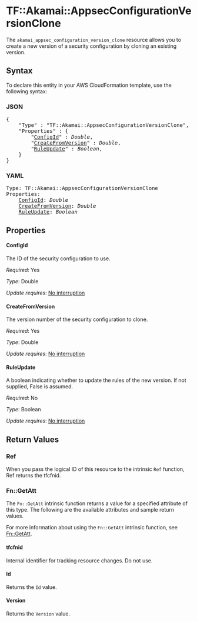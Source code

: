 # TF::Akamai::AppsecConfigurationVersionClone

The `akamai_appsec_configuration_version_clone` resource allows you to create a new version of a security configuration by cloning an existing version.

## Syntax

To declare this entity in your AWS CloudFormation template, use the following syntax:

### JSON

<pre>
{
    "Type" : "TF::Akamai::AppsecConfigurationVersionClone",
    "Properties" : {
        "<a href="#configid" title="ConfigId">ConfigId</a>" : <i>Double</i>,
        "<a href="#createfromversion" title="CreateFromVersion">CreateFromVersion</a>" : <i>Double</i>,
        "<a href="#ruleupdate" title="RuleUpdate">RuleUpdate</a>" : <i>Boolean</i>,
    }
}
</pre>

### YAML

<pre>
Type: TF::Akamai::AppsecConfigurationVersionClone
Properties:
    <a href="#configid" title="ConfigId">ConfigId</a>: <i>Double</i>
    <a href="#createfromversion" title="CreateFromVersion">CreateFromVersion</a>: <i>Double</i>
    <a href="#ruleupdate" title="RuleUpdate">RuleUpdate</a>: <i>Boolean</i>
</pre>

## Properties

#### ConfigId

The ID of the security configuration to use.

_Required_: Yes

_Type_: Double

_Update requires_: [No interruption](https://docs.aws.amazon.com/AWSCloudFormation/latest/UserGuide/using-cfn-updating-stacks-update-behaviors.html#update-no-interrupt)

#### CreateFromVersion

The version number of the security configuration to clone.

_Required_: Yes

_Type_: Double

_Update requires_: [No interruption](https://docs.aws.amazon.com/AWSCloudFormation/latest/UserGuide/using-cfn-updating-stacks-update-behaviors.html#update-no-interrupt)

#### RuleUpdate

A boolean indicating whether to update the rules of the new version. If not supplied, False is assumed.

_Required_: No

_Type_: Boolean

_Update requires_: [No interruption](https://docs.aws.amazon.com/AWSCloudFormation/latest/UserGuide/using-cfn-updating-stacks-update-behaviors.html#update-no-interrupt)

## Return Values

### Ref

When you pass the logical ID of this resource to the intrinsic `Ref` function, Ref returns the tfcfnid.

### Fn::GetAtt

The `Fn::GetAtt` intrinsic function returns a value for a specified attribute of this type. The following are the available attributes and sample return values.

For more information about using the `Fn::GetAtt` intrinsic function, see [Fn::GetAtt](https://docs.aws.amazon.com/AWSCloudFormation/latest/UserGuide/intrinsic-function-reference-getatt.html).

#### tfcfnid

Internal identifier for tracking resource changes. Do not use.

#### Id

Returns the <code>Id</code> value.

#### Version

Returns the <code>Version</code> value.

